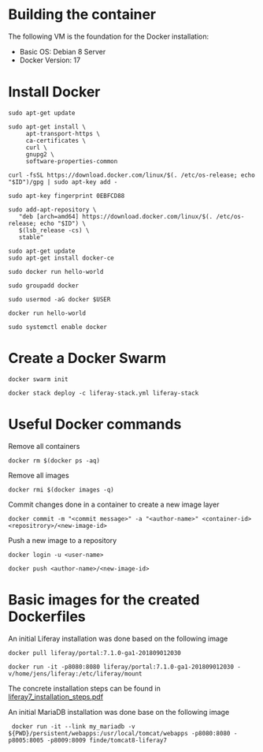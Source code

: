 # Building the container

The following VM is the foundation for the Docker installation:
- Basic OS: Debian 8 Server
- Docker Version: 17

# Install Docker

    sudo apt-get update
 
    sudo apt-get install \
         apt-transport-https \
         ca-certificates \
         curl \
         gnupg2 \
         software-properties-common
 
    curl -fsSL https://download.docker.com/linux/$(. /etc/os-release; echo "$ID")/gpg | sudo apt-key add -
 
    sudo apt-key fingerprint 0EBFCD88
 
    sudo add-apt-repository \
       "deb [arch=amd64] https://download.docker.com/linux/$(. /etc/os-release; echo "$ID") \
       $(lsb_release -cs) \
       stable"
 
    sudo apt-get update
    sudo apt-get install docker-ce
 
    sudo docker run hello-world
 
    sudo groupadd docker
 
    sudo usermod -aG docker $USER
 
    docker run hello-world
 
    sudo systemctl enable docker
    
# Create a Docker Swarm

    docker swarm init
    
    docker stack deploy -c liferay-stack.yml liferay-stack
    

# Useful Docker commands

Remove all containers
      
    docker rm $(docker ps -aq)
      
Remove all images

    docker rmi $(docker images -q)    
    
Commit changes done in a container to create a new image layer

    docker commit -m "<commit message>" -a "<author-name>" <container-id> <repositrory>/<new-image-id>
    
Push a new image to a repository

    docker login -u <user-name>
    
    docker push <author-name>/<new-image-id>
    
# Basic images for the created Dockerfiles
An initial Liferay installation was done based on the following image

    docker pull liferay/portal:7.1.0-ga1-201809012030
    
    docker run -it -p8080:8080 liferay/portal:7.1.0-ga1-201809012030 -v/home/jens/liferay:/etc/liferay/mount  
    
The concrete installation steps can be found in [liferay7_installation_steps.pdf](liferay7_installation_steps.pdf) 

An initial MariaDB installation was done base on the following image

     docker run -it --link my_mariadb -v ${PWD}/persistent/webapps:/usr/local/tomcat/webapps -p8080:8080 -p8005:8005 -p8009:8009 finde/tomcat8-liferay7
        
       